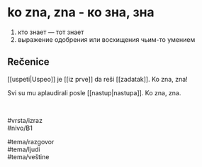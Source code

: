 # ko zna, zna - ко зна, зна

1. кто знает — тот знает  
2. выражение одобрения или восхищения чьим-то умением

## Rečenice

[[uspeti|Uspeo]] je [[iz prve]] da reši [[zadatak]]. Ko zna, zna!

Svi su mu aplaudirali posle [[nastup|nastupa]]. Ko zna, zna.

<br>

#vrsta/izraz  
#nivo/B1  

#tema/razgovor  
#tema/ljudi  
#tema/veštine  
